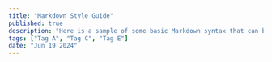 ```yaml
---
title: "Markdown Style Guide"
published: true
description: "Here is a sample of some basic Markdown syntax that can be used when writing Markdown content."
tags: ["Tag A", "Tag C", "Tag E"]
date: "Jun 19 2024"
---
```

